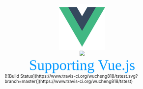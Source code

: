 <div align=center><img width="150" height="150" src="https://github.com/wucheng818/tstest/raw/master/src/assets/logo.png"/></div>
<div align=center><img src="https://www.travis-ci.org/wucheng818/tstest"></div>
<div align=center size=7>
    <font color=#0099ff size=7 face="黑体">Supporting Vue.js</font>
</div>
[![Build Status](https://www.travis-ci.org/wucheng818/tstest.svg?branch=master)](https://www.travis-ci.org/wucheng818/tstest)